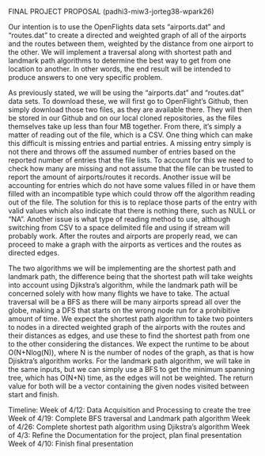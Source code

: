 
FINAL PROJECT PROPOSAL
(padhi3-miw3-jorteg38-wpark26)

Our intention is to use the OpenFlights data sets “airports.dat” and “routes.dat” to create a directed and weighted graph of all of the airports and the routes 
between them, weighted by the distance from one airport to the other. We will implement a traversal along with shortest path and landmark path algorithms to 
determine the best way to get from one location to another. In other words, the end result will be intended to produce answers to one very specific problem.
  
  As previously stated, we will be using the “airports.dat”  and “routes.dat” data sets. To download these, we will first go to OpenFlight’s Github, then simply 
download those two files, as they are available there. They will then be stored in our Github and on our local cloned repositories, as the files themselves take up 
less than four MB together. From there, it’s simply  a matter of reading out of the file, which is a CSV. One thing which can make this difficult is missing entries
and partial entries. A missing entry simply is not there and throws off the assumed number of entries based on the reported number of entries that the file lists. 
To account for this we need to check how many are missing and not assume that the file can be trusted to report the amount of airports/routes it records. Another 
issue will be accounting for entries which do not have some values filled in or have them filled with an incompatible type which could throw off the algorithm 
reading out of the file. The solution for this is to replace those parts of the entry with valid values which also indicate that there is nothing there, such as 
NULL or “NA”. Another issue is what type of reading method to use, although switching from CSV to a space delimited file and using if stream will probably work. 
After the routes and airports are properly read, we can proceed to make a graph with the airports as vertices and the routes as directed edges.
  
  The two algorithms we will be implementing are the shortest path and landmark path, the difference being that the shortest path will take weights into account 
using Djikstra’s  algorithm, while the landmark path will be concerned solely with how many flights we have to take. The actual traversal will be a BFS as there 
will be many airports spread all over the globe, making a DFS that starts on the wrong node run for a prohibitive amount of time. We expect the shortest path 
algorithm to take two pointers to nodes in a directed weighted graph of the airports with the routes and their distances as edges, and use these to find the 
shortest path from one to the other considering the distances. We expect the runtime to be about O(N+Nlog(N)), where N is the number of nodes of the graph, as that 
is how Djisktra’s algorithm works. For the landmark path algorithm, we will take in the same inputs, but we can simply use a BFS to get the minimum spanning tree, 
which has O(N+N) time, as the edges will not be weighted. The return value for both will be a vector containing the given nodes visited between start and finish.

Timeline:
Week of 4/12: Data Acquisition and Processing to create the tree
Week of 4/19:  Complete BFS traversal and Landmark path algorithm
Week of 4/26: Complete shortest path algorithm using Djikstra’s algorithm
Week of 4/3: Refine the Documentation for the project, plan final presentation
Week of 4/10: Finish final presentation
